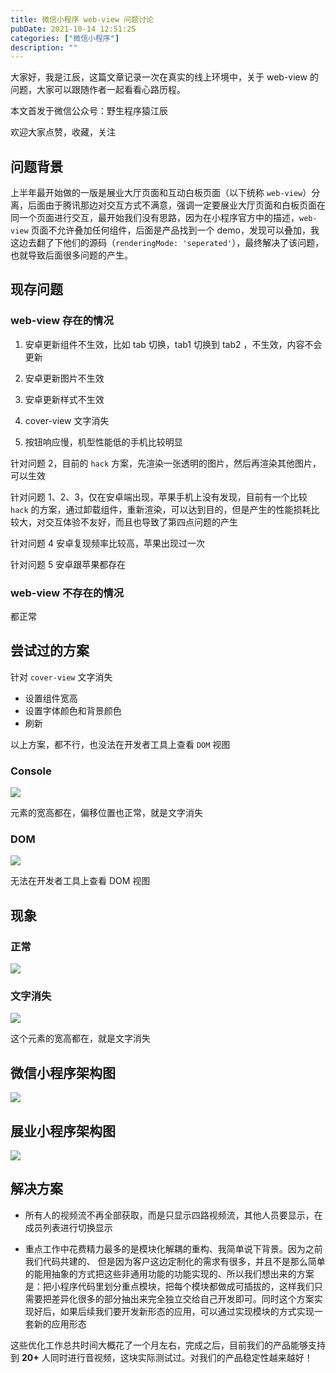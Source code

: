 ```yaml
---
title: 微信小程序 web-view 问题讨论
pubDate: 2021-10-14 12:51:25
categories: ["微信小程序"]
description: ""
---
```


大家好，我是江辰，这篇文章记录一次在真实的线上环境中，关于 web-view 的问题，大家可以跟随作者一起看看心路历程。

本文首发于微信公众号：野生程序猿江辰

欢迎大家点赞，收藏，关注

## 问题背景

上半年最开始做的一版是展业大厅页面和互动白板页面（以下统称 `web-view`）分离，后面由于腾讯那边对交互方式不满意，强调一定要展业大厅页面和白板页面在同一个页面进行交互，最开始我们没有思路，因为在小程序官方中的描述，`web-view` 页面不允许叠加任何组件，后面是产品找到一个 demo，发现可以叠加，我这边去翻了下他们的源码（`renderingMode: 'seperated'`），最终解决了该问题，也就导致后面很多问题的产生。

## 现存问题

### web-view 存在的情况

1. 安卓更新组件不生效，比如 tab 切换，tab1 切换到 tab2 ，不生效，内容不会更新

2. 安卓更新图片不生效

3. 安卓更新样式不生效

4. cover-view 文字消失

5. 按钮响应慢，机型性能低的手机比较明显

针对问题 2，目前的 `hack` 方案，先渲染一张透明的图片，然后再渲染其他图片，可以生效

针对问题 1、2、3，仅在安卓端出现，苹果手机上没有发现，目前有一个比较 `hack` 的方案，通过卸载组件，重新渲染，可以达到目的，但是产生的性能损耗比较大，对交互体验不友好，而且也导致了第四点问题的产生

针对问题 4 安卓复现频率比较高，苹果出现过一次

针对问题 5 安卓跟苹果都存在

### web-view 不存在的情况

都正常

## 尝试过的方案

针对 `cover-view` 文字消失

- 设置组件宽高
- 设置字体颜色和背景颜色
- 刷新

以上方案，都不行，也没法在开发者工具上查看 `DOM` 视图

### Console

![](https://files.mdnice.com/user/27515/4d21dadd-b397-4e38-87b4-a71e18369ee5.jpeg)

元素的宽高都在，偏移位置也正常，就是文字消失

### DOM

![](https://files.mdnice.com/user/27515/e7d6cc0c-c02d-4978-bcf4-2ae87595f5d2.png)

无法在开发者工具上查看 DOM 视图

## 现象

### 正常

![](https://files.mdnice.com/user/27515/dfbeb70c-5e83-4c77-91e1-b337d1c4a3d7.jpeg)

### 文字消失

![](https://files.mdnice.com/user/27515/e3a76308-5456-482d-831a-6d03779ecb23.jpeg)

这个元素的宽高都在，就是文字消失

## 微信小程序架构图

![](https://files.mdnice.com/user/27515/900a15d9-7bac-4aee-8ce4-1148bfac3851.jpeg)

## 展业小程序架构图

![](https://files.mdnice.com/user/27515/4a20f41d-6dac-4117-b641-2b990f975fe3.png)

## 解决方案

- 所有人的视频流不再全部获取，而是只显示四路视频流，其他人员要显示，在成员列表进行切换显示

- 重点⼯作中花费精⼒最多的是模块化解耦的重构、我简单说下背景。因为之前我们代码共建的、 但是因为客户这边定制化的需求有很多，并且不是那么简单的能⽤抽象的⽅式把这些⾮通⽤功能的功能实现的、所以我们想出来的⽅案是：把⼩程序代码⾥划分重点模块，把每个模块都做成可插拔的，这样我们只需要把差异化很多的部分抽出来完全独⽴交给⾃⼰开发即可。同时这个⽅案实现好后，如果后续我们要开发新形态的应⽤，可以通过实现模块的⽅式实现⼀套新的应⽤形态

这些优化工作总共时间大概花了一个月左右，完成之后，目前我们的产品能够支持到 **20+** 人同时进行音视频，这块实际测试过。对我们的产品稳定性越来越好！
